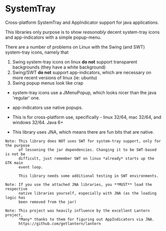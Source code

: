 SystemTray
==========

Cross-platform SystemTray and AppIndicator support for java applications.

This libraries only purpose is to show *reasonably* decent system-tray icons and app-indicators with a simple popup-menu.

There are a number of problems on Linux with the Swing (and SWT) system-tray icons, namely that  
1. Swing system-tray icons on linux **do not** support transparent backgrounds (they have a white background)  
2. Swing/SWT **do not** support app-indicators, which are necessary on more recent versions of linux (ie: ubuntu)  
3. Swing popup menus look like crap  
  - system-tray icons use a JMenuPopup, which looks nicer than the java 'regular' one.  
  - app-indicators use native popups.  


- This is for cross-platform use, specifically - linux 32/64, mac 32/64, and windows 32/64. Java 6+  
- This library uses JNA, which means there are fun bits that are native.


```
Note: This library does NOT uses SWT for system-tray support, only for the purpose
      of lessening the jar dependencies. Changing it to be SWT-based is not be 
      difficult, just remember SWT on linux *already* starts up the GTK main 
      event loop.

      This library needs some additional testing in SWT environments.
```
```
Note: If you use the attached JNA libraries, you **MUST** load the respective
      native libraries yourself, especially with JNA (as the loading logic has
      been removed from the jar)
```
```
Note: This project was heavily influence by the excellent Lantern project,
      *Many* thanks to them for figuring out AppIndicators via JNA.
      https://github.com/getlantern/lantern
```
